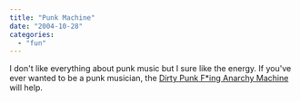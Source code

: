 ```yaml
---
title: "Punk Machine"
date: "2004-10-28"
categories: 
  - "fun"
---
```


I don't like everything about punk music but I sure like the energy. If you've ever wanted to be a punk musician, the [Dirty Punk F\*ing Anarchy Machine](http://www.zanorg.com/prodperso/punk.htm) will help.
